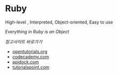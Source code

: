 # Ruby

High-level , Interpreted, Object-oriented, Easy to use

*Everything in Ruby is an Object*


*참고사이트 바로가기*
* [opentutorials.org](https://opentutorials.org/module/11)
* [codecademy.com](https://www.codecademy.com/learn/ruby)
* [apidock.com](http://apidock.com/ruby)
* [tutorialspoint.com](https://www.tutorialspoint.com/ruby/)
